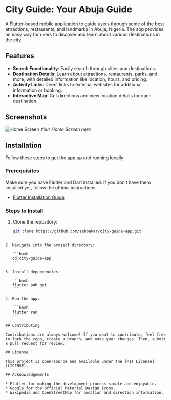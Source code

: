 # City Guide: Your Abuja Guide

A Flutter-based mobile application to guide users through some of the best attractions, restaurants, and landmarks in Abuja, Nigeria. The app provides an easy way for users to discover and learn about various destinations in the city.

## Features

- **Search Functionality**: Easily search through cities and destinations.
- **Destination Details**: Learn about attractions, restaurants, parks, and more, with detailed information like location, hours, and pricing.
- **Activity Links**: Direct links to external websites for additional information or booking.
- **Interactive Map**: Get directions and view location details for each destination.

## Screenshots

![Home Screen](assets/screenshots/home_screen.png)
_Your Home Screen here_

## Installation

Follow these steps to get the app up and running locally:

### Prerequisites

Make sure you have Flutter and Dart installed. If you don’t have them installed yet, follow the official instructions:

- [Flutter Installation Guide](https://flutter.dev/docs/get-started/install)

### Steps to Install

1. Clone the repository:
   ```bash
   git clone https://github.com/sabbakar/city-guide-app.git
````

2. Navigate into the project directory:

   ```bash
   cd city-guide-app
   ```

3. Install dependencies:

   ```bash
   flutter pub get
   ```

4. Run the app:

   ```bash
   flutter run
   ```

## Contributing

Contributions are always welcome! If you want to contribute, feel free to fork the repo, create a branch, and make your changes. Then, submit a pull request for review.

## License

This project is open-source and available under the [MIT License](LICENSE).

## Acknowledgements

* Flutter for making the development process simple and enjoyable.
* Google for the official Material Design Icons.
* Wikipedia and OpenStreetMap for location and direction information.
